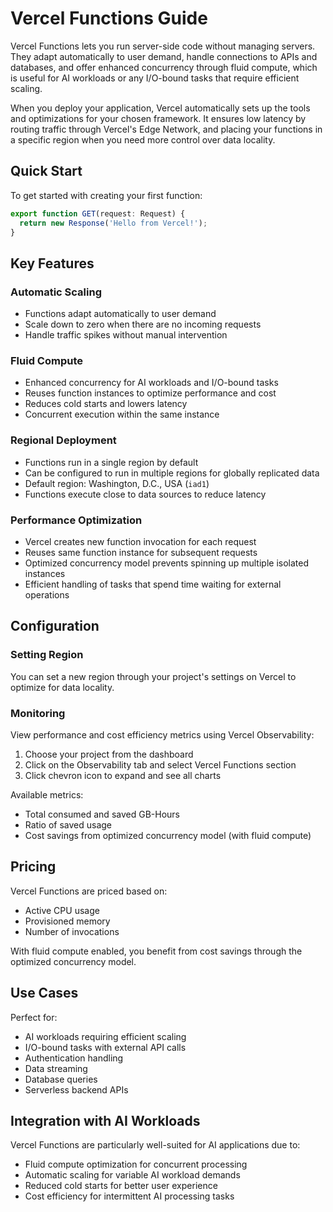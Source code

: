 # Vercel Functions Guide

Vercel Functions lets you run server-side code without managing servers. They adapt automatically to user demand, handle connections to APIs and databases, and offer enhanced concurrency through fluid compute, which is useful for AI workloads or any I/O-bound tasks that require efficient scaling.

When you deploy your application, Vercel automatically sets up the tools and optimizations for your chosen framework. It ensures low latency by routing traffic through Vercel's Edge Network, and placing your functions in a specific region when you need more control over data locality.

## Quick Start

To get started with creating your first function:

```typescript
export function GET(request: Request) {
  return new Response('Hello from Vercel!');
}
```

## Key Features

### Automatic Scaling
- Functions adapt automatically to user demand
- Scale down to zero when there are no incoming requests
- Handle traffic spikes without manual intervention

### Fluid Compute
- Enhanced concurrency for AI workloads and I/O-bound tasks
- Reuses function instances to optimize performance and cost
- Reduces cold starts and lowers latency
- Concurrent execution within the same instance

### Regional Deployment
- Functions run in a single region by default
- Can be configured to run in multiple regions for globally replicated data
- Default region: Washington, D.C., USA (`iad1`)
- Functions execute close to data sources to reduce latency

### Performance Optimization
- Vercel creates new function invocation for each request
- Reuses same function instance for subsequent requests
- Optimized concurrency model prevents spinning up multiple isolated instances
- Efficient handling of tasks that spend time waiting for external operations

## Configuration

### Setting Region
You can set a new region through your project's settings on Vercel to optimize for data locality.

### Monitoring
View performance and cost efficiency metrics using Vercel Observability:

1. Choose your project from the dashboard
2. Click on the Observability tab and select Vercel Functions section
3. Click chevron icon to expand and see all charts

Available metrics:
- Total consumed and saved GB-Hours
- Ratio of saved usage
- Cost savings from optimized concurrency model (with fluid compute)

## Pricing

Vercel Functions are priced based on:
- Active CPU usage
- Provisioned memory
- Number of invocations

With fluid compute enabled, you benefit from cost savings through the optimized concurrency model.

## Use Cases

Perfect for:
- AI workloads requiring efficient scaling
- I/O-bound tasks with external API calls
- Authentication handling
- Data streaming
- Database queries
- Serverless backend APIs

## Integration with AI Workloads

Vercel Functions are particularly well-suited for AI applications due to:
- Fluid compute optimization for concurrent processing
- Automatic scaling for variable AI workload demands
- Reduced cold starts for better user experience
- Cost efficiency for intermittent AI processing tasks
